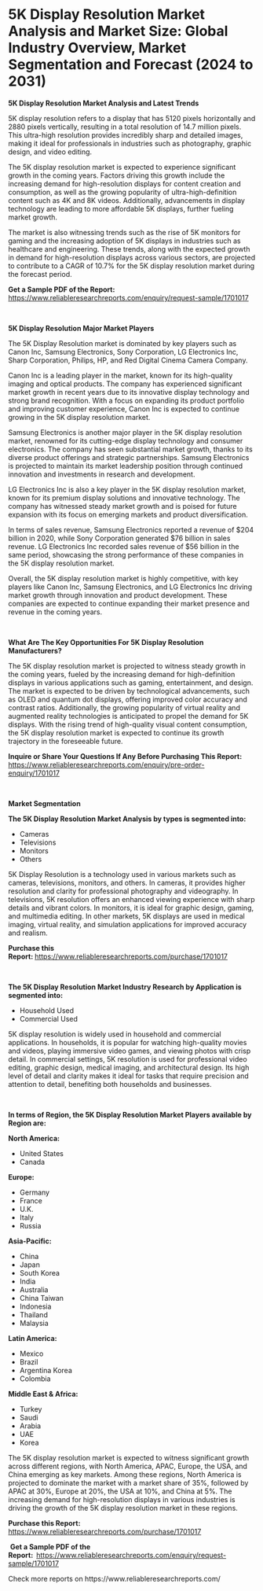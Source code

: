 <p><h1>5K Display Resolution Market Analysis and Market Size: Global Industry Overview, Market Segmentation and Forecast (2024 to 2031)</h1></p><p><strong>5K Display Resolution Market Analysis and Latest Trends</strong></p>
<p><p>5K display resolution refers to a display that has 5120 pixels horizontally and 2880 pixels vertically, resulting in a total resolution of 14.7 million pixels. This ultra-high resolution provides incredibly sharp and detailed images, making it ideal for professionals in industries such as photography, graphic design, and video editing.</p><p>The 5K display resolution market is expected to experience significant growth in the coming years. Factors driving this growth include the increasing demand for high-resolution displays for content creation and consumption, as well as the growing popularity of ultra-high-definition content such as 4K and 8K videos. Additionally, advancements in display technology are leading to more affordable 5K displays, further fueling market growth.</p><p>The market is also witnessing trends such as the rise of 5K monitors for gaming and the increasing adoption of 5K displays in industries such as healthcare and engineering. These trends, along with the expected growth in demand for high-resolution displays across various sectors, are projected to contribute to a CAGR of 10.7% for the 5K display resolution market during the forecast period.</p></p>
<p><strong>Get a Sample PDF of the Report:&nbsp;</strong> <a href="https://www.reliableresearchreports.com/enquiry/request-sample/1701017">https://www.reliableresearchreports.com/enquiry/request-sample/1701017</a></p>
<p>&nbsp;</p>
<p><strong>5K Display Resolution Major Market Players</strong></p>
<p><p>The 5K Display Resolution market is dominated by key players such as Canon Inc, Samsung Electronics, Sony Corporation, LG Electronics Inc, Sharp Corporation, Philips, HP, and Red Digital Cinema Camera Company.</p><p>Canon Inc is a leading player in the market, known for its high-quality imaging and optical products. The company has experienced significant market growth in recent years due to its innovative display technology and strong brand recognition. With a focus on expanding its product portfolio and improving customer experience, Canon Inc is expected to continue growing in the 5K display resolution market.</p><p>Samsung Electronics is another major player in the 5K display resolution market, renowned for its cutting-edge display technology and consumer electronics. The company has seen substantial market growth, thanks to its diverse product offerings and strategic partnerships. Samsung Electronics is projected to maintain its market leadership position through continued innovation and investments in research and development.</p><p>LG Electronics Inc is also a key player in the 5K display resolution market, known for its premium display solutions and innovative technology. The company has witnessed steady market growth and is poised for future expansion with its focus on emerging markets and product diversification.</p><p>In terms of sales revenue, Samsung Electronics reported a revenue of $204 billion in 2020, while Sony Corporation generated $76 billion in sales revenue. LG Electronics Inc recorded sales revenue of $56 billion in the same period, showcasing the strong performance of these companies in the 5K display resolution market.</p><p>Overall, the 5K display resolution market is highly competitive, with key players like Canon Inc, Samsung Electronics, and LG Electronics Inc driving market growth through innovation and product development. These companies are expected to continue expanding their market presence and revenue in the coming years.</p></p>
<p>&nbsp;</p>
<p><strong>What Are The Key Opportunities For 5K Display Resolution Manufacturers?</strong></p>
<p><p>The 5K display resolution market is projected to witness steady growth in the coming years, fueled by the increasing demand for high-definition displays in various applications such as gaming, entertainment, and design. The market is expected to be driven by technological advancements, such as OLED and quantum dot displays, offering improved color accuracy and contrast ratios. Additionally, the growing popularity of virtual reality and augmented reality technologies is anticipated to propel the demand for 5K displays. With the rising trend of high-quality visual content consumption, the 5K display resolution market is expected to continue its growth trajectory in the foreseeable future.</p></p>
<p><strong>Inquire or Share Your Questions If Any Before Purchasing This Report:</strong> <a href="https://www.reliableresearchreports.com/enquiry/pre-order-enquiry/1701017">https://www.reliableresearchreports.com/enquiry/pre-order-enquiry/1701017</a></p>
<p>&nbsp;</p>
<p><strong>Market Segmentation</strong></p>
<p><strong>The 5K Display Resolution Market Analysis by types is segmented into:</strong></p>
<p><ul><li>Cameras</li><li>Televisions</li><li>Monitors</li><li>Others</li></ul></p>
<p><p>5K Display Resolution is a technology used in various markets such as cameras, televisions, monitors, and others. In cameras, it provides higher resolution and clarity for professional photography and videography. In televisions, 5K resolution offers an enhanced viewing experience with sharp details and vibrant colors. In monitors, it is ideal for graphic design, gaming, and multimedia editing. In other markets, 5K displays are used in medical imaging, virtual reality, and simulation applications for improved accuracy and realism.</p></p>
<p><strong>Purchase this Report:&nbsp;</strong><a href="https://www.reliableresearchreports.com/purchase/1701017">https://www.reliableresearchreports.com/purchase/1701017</a></p>
<p>&nbsp;</p>
<p><strong>The 5K Display Resolution Market Industry Research by Application is segmented into:</strong></p>
<p><ul><li>Household Used</li><li>Commercial Used</li></ul></p>
<p><p>5K display resolution is widely used in household and commercial applications. In households, it is popular for watching high-quality movies and videos, playing immersive video games, and viewing photos with crisp detail. In commercial settings, 5K resolution is used for professional video editing, graphic design, medical imaging, and architectural design. Its high level of detail and clarity makes it ideal for tasks that require precision and attention to detail, benefiting both households and businesses.</p></p>
<p>&nbsp;</p>
<p><strong>In terms of Region, the 5K Display Resolution Market Players available by Region are:</strong></p>
<p>
    <p> <strong> North America: </strong>
        <ul>
            <li>United States</li>
            <li>Canada</li>
        </ul>
        </p> 
    <p> <strong> Europe: </strong>
        <ul>
            <li>Germany</li>
            <li>France</li>
            <li>U.K.</li>
            <li>Italy</li>
            <li>Russia</li>
        </ul>
        </p> 
    <p> <strong> Asia-Pacific: </strong>
        <ul>
            <li>China</li>
            <li>Japan</li>
            <li>South Korea</li>
            <li>India</li>
            <li>Australia</li>
            <li>China Taiwan</li>
            <li>Indonesia</li>
            <li>Thailand</li>
            <li>Malaysia</li>
        </ul>
        </p> 
    <p> <strong> Latin America: </strong>
        <ul>
            <li>Mexico</li>
            <li>Brazil</li>
            <li>Argentina Korea</li>
            <li>Colombia</li>
        </ul>
        </p> 
    <p> <strong> Middle East & Africa: </strong>
        <ul>
            <li>Turkey</li>
            <li>Saudi</li>
            <li>Arabia</li>
            <li>UAE</li>
            <li>Korea</li>
        </ul>
    </p>
    </p>
<p><p>The 5K display resolution market is expected to witness significant growth across different regions, with North America, APAC, Europe, the USA, and China emerging as key markets. Among these regions, North America is projected to dominate the market with a market share of 35%, followed by APAC at 30%, Europe at 20%, the USA at 10%, and China at 5%. The increasing demand for high-resolution displays in various industries is driving the growth of the 5K display resolution market in these regions.</p></p>
<p><strong>Purchase this Report: </strong><a href="https://www.reliableresearchreports.com/purchase/1701017">https://www.reliableresearchreports.com/purchase/1701017</a></p>
<p>&nbsp;<strong>Get a Sample PDF of the Report:&nbsp;&nbsp;</strong><a href="https://www.reliableresearchreports.com/enquiry/request-sample/1701017">https://www.reliableresearchreports.com/enquiry/request-sample/1701017</a></p>
<p><strong></strong></p>
<p>Check more reports on https://www.reliableresearchreports.com/</p>
